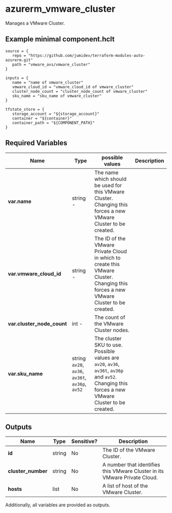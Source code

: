 # azurerm_vmware_cluster

Manages a VMware Cluster.

## Example minimal component.hclt

```hcl
source = {
   repo = "https://github.com/jumidev/terraform-modules-auto-azurerm.git" 
   path = "vmware_avs/vmware_cluster" 
}

inputs = {
   name = "name of vmware_cluster" 
   vmware_cloud_id = "vmware_cloud_id of vmware_cluster" 
   cluster_node_count = "cluster_node_count of vmware_cluster" 
   sku_name = "sku_name of vmware_cluster" 
}

tfstate_store = {
   storage_account = "${storage_account}" 
   container = "${container}" 
   container_path = "${COMPONENT_PATH}" 
}

```

## Required Variables

| Name | Type |  possible values |  Description |
| ---- | --------- |  ----------- | ----------- |
| **var.name** | string  -  |  The name which should be used for this VMware Cluster. Changing this forces a new VMware Cluster to be created. | 
| **var.vmware_cloud_id** | string  -  |  The ID of the VMware Private Cloud in which to create this VMware Cluster. Changing this forces a new VMware Cluster to be created. | 
| **var.cluster_node_count** | int  -  |  The count of the VMware Cluster nodes. | 
| **var.sku_name** | string  `av20`, `av36`, `av36t`, `av36p`, `av52`  |  The cluster SKU to use. Possible values are `av20`, `av36`, `av36t`, `av36p` and `av52`. Changing this forces a new VMware Cluster to be created. | 



## Outputs

| Name | Type | Sensitive? | Description |
| ---- | ---- | --------- | --------- |
| **id** | string | No  | The ID of the VMware Cluster. | 
| **cluster_number** | string | No  | A number that identifies this VMware Cluster in its VMware Private Cloud. | 
| **hosts** | list | No  | A list of host of the VMware Cluster. | 

Additionally, all variables are provided as outputs.
